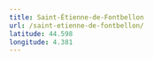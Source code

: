 ```yaml
---
title: Saint-Étienne-de-Fontbellon
url: /saint-etienne-de-fontbellon/
latitude: 44.598
longitude: 4.381
---
```

